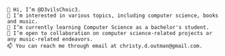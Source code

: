     👋 Hi, I’m @D3vilsChoic3.
    👀 I’m interested in various topics, including computer science, books and music.
    🌱 I’m currently learning Computer Science as a bachelor's student.
    💞️ I’m open to collaboration on computer science-related projects or any music-related endeavors.
    📫 You can reach me through email at christy.d.outman@gmail.com.
